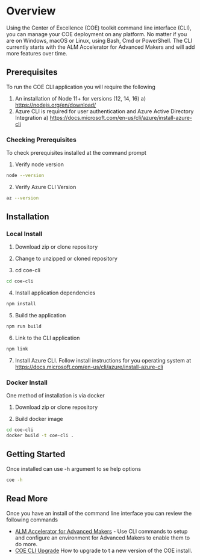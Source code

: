 # Overview

Using the Center of Excellence (COE) toolkit command line interface (CLI), you can manage your COE deployment on any platform. No matter if you are on Windows, macOS or Linux, using Bash, Cmd or PowerShell. The CLI currently starts with the ALM Accelerator for Advanced Makers and will add more features over time.

## Prerequisites

To run the COE CLI application you will require the following

1. An installation of Node 11+ for versions (12, 14, 16)
   a) https://nodejs.org/en/download/
2. Azure CLI is required for user authentication and Azure Active Directory Integration
   a) https://docs.microsoft.com/en-us/cli/azure/install-azure-cli

### Checking Prerequisites

To check prerequisites installed at the command prompt

1. Verify node version

```bash
node --version
```

2. Verify Azure CLI Version

```bash
az --version
```

## Installation

### Local Install

1. Download zip or clone repository

2. Change to unzipped or cloned repository

3. cd coe-cli

```bash
cd coe-cli
```

4. Install application dependencies

```bash
npm install
```

5. Build the application

```bash
npm run build
```

6. Link to the CLI application

```bash
npm link
```

7. Install Azure CLI. Follow install instructions for you operating system at https://docs.microsoft.com/en-us/cli/azure/install-azure-cli

### Docker Install

One method of installation is via docker

1. Download zip or clone repository

1. Build docker image

```bash
cd coe-cli
docker build -t coe-cli . 
```

## Getting Started

Once installed can use -h argument to se help options

```bash
coe -h
```

## Read More

Once you have an install of the command line interface you can review the following commands

- [ALM Accelerator for Advanced Makers](./aa4am/index.md) - Use CLI commands to setup and configure an environment for Advanced Makers to enable them to do more.
- [COE CLI Upgrade](./upgrade.md) How to upgrade to t a new version of the COE install.